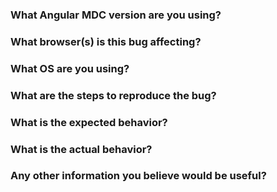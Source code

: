 ### What Angular MDC version are you using?

### What browser(s) is this bug affecting?

### What OS are you using?

### What are the steps to reproduce the bug?

### What is the expected behavior?

### What is the actual behavior?

### Any other information you believe would be useful?
